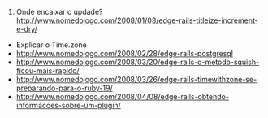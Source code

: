 1. Onde encaixar o updade? http://www.nomedojogo.com/2008/01/03/edge-rails-titleize-increment-e-dry/
* Explicar o Time.zone
* http://www.nomedojogo.com/2008/02/28/edge-rails-postgresql
* http://www.nomedojogo.com/2008/03/20/edge-rails-o-metodo-squish-ficou-mais-rapido/
* http://www.nomedojogo.com/2008/03/26/edge-rails-timewithzone-se-preparando-para-o-ruby-19/
* http://www.nomedojogo.com/2008/04/08/edge-rails-obtendo-informacoes-sobre-um-plugin/